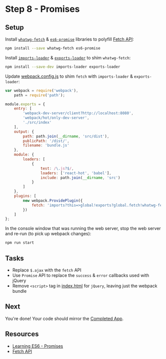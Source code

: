 # Step 8 - Promises

## Setup

Install [`whatwg-fetch`](https://github.com/github/fetch) & [`es6-promise`](https://github.com/stefanpenner/es6-promise) libraries to polyfill [Fetch API](https://developer.mozilla.org/en-US/docs/Web/API/Fetch_API):

```sh
npm install --save whatwg-fetch es6-promise
```

Install [`imports-loader`](https://github.com/webpack/imports-loader) & [`exports-loader`](https://github.com/webpack/exports-loader) to shim `whatwg-fetch`:

```sh
npm install --save-dev imports-loader exports-loader
```

Update [webpack.config.js](webpack.config.js) to shim `fetch` with `imports-loader` & `exports-loader`:

```js
var webpack = require('webpack'),
    path = require('path');

module.exports = {
    entry: [
        'webpack-dev-server/client?http://localhost:8080',
        'webpack/hot/only-dev-server',
        './src/index'
    ],
    output: {
        path: path.join(__dirname, 'src/dist'),
        publicPath: '/dist/',
        filename: 'bundle.js'
    },
    module: {
        loaders: [
            {
                test: /\.js?$/,
                loaders: ['react-hot', 'babel'],
                include: path.join(__dirname, 'src')
            }
        ]
    },
    plugins: [
        new webpack.ProvidePlugin({
            fetch: 'imports?this=>global!exports?global.fetch!whatwg-fetch'
        })
    ]
};
```

In the console window that was running the web server, stop the web server and re-run (to pick up webpack changes):

```sh
npm run start
```

## Tasks

- Replace `$.ajax` with the `fetch` API
- Use `Promise` API to replace the `success` & `error` callbacks used with jQuery
- Remove `<script>` tag in [index.html](src/index.html) for `jQuery`, leaving just the webpack bundle

## Next

You're done! Your code should mirror the [Completed App](../final/).

## Resources

- [Learning ES6 - Promises](http://www.benmvp.com/learning-es6-promises/)
- [Fetch API](https://developer.mozilla.org/en-US/docs/Web/API/Fetch_API)
